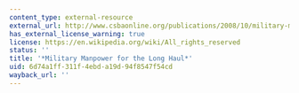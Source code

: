 ```yaml
---
content_type: external-resource
external_url: http://www.csbaonline.org/publications/2008/10/military-manpower-for-the-long-haul/
has_external_license_warning: true
license: https://en.wikipedia.org/wiki/All_rights_reserved
status: ''
title: '*Military Manpower for the Long Haul*'
uid: 6d74a1ff-311f-4ebd-a19d-94f8547f54cd
wayback_url: ''
---
```

